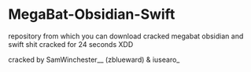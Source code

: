 # MegaBat-Obsidian-Swift
repository from which you can download cracked megabat obsidian and swift shit
cracked for 24 seconds XDD

cracked by SamWinchester__ (zblueward) & iusearo_
